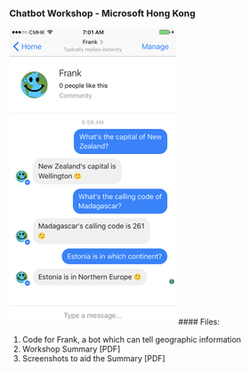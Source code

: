 ### Chatbot Workshop - Microsoft Hong Kong

<img src="Frank%20The%20Bot.PNG" width="300">
#### Files:

1. Code for Frank, a bot which can tell geographic information
2. Workshop Summary [PDF]
3. Screenshots to aid the Summary [PDF]
